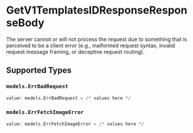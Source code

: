 # GetV1TemplatesIDResponseResponseBody

The server cannot or will not process the request due to something that is perceived to be a client error (e.g., malformed request syntax, invalid request message framing, or deceptive request routing).


## Supported Types

### `models.ErrBadRequest`

```python
value: models.ErrBadRequest = /* values here */
```

### `models.ErrFetchImageError`

```python
value: models.ErrFetchImageError = /* values here */
```

